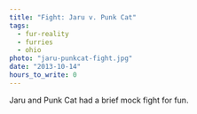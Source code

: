 ```yaml
---
title: "Fight: Jaru v. Punk Cat"
tags:
  - fur-reality
  - furries
  - ohio
photo: "jaru-punkcat-fight.jpg"
date: "2013-10-14"
hours_to_write: 0
---
```


Jaru and Punk Cat had a brief mock fight for fun.
